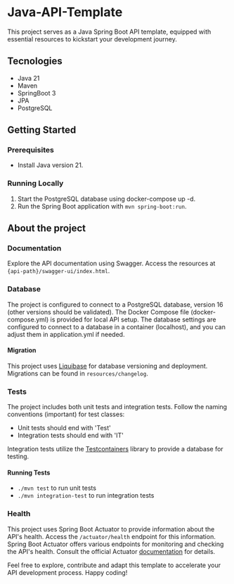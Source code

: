 # Java-API-Template

This project serves as a Java Spring Boot API template, equipped with essential resources to kickstart your development journey.

## Tecnologies
- Java 21
- Maven
- SpringBoot 3
- JPA
- PostgreSQL

## Getting Started
### Prerequisites
- Install Java version 21.

### Running Locally
1. Start the PostgreSQL database using docker-compose up -d.
2. Run the Spring Boot application with `mvn spring-boot:run`.

## About the project

### Documentation
Explore the API documentation using Swagger. Access the resources at `{api-path}/swagger-ui/index.html`.

### Database
The project is configured to connect to a PostgreSQL database, version 16 (other versions should be validated). The Docker Compose file (docker-compose.yml) is provided for local API setup. The database settings are configured to connect to a database in a container (localhost), and you can adjust them in application.yml if needed.

#### Migration
This project uses [Liquibase](https://www.liquibase.org/) for database versioning and deployment. Migrations can be found in `resources/changelog`.

### Tests
The project includes both unit tests and integration tests. Follow the naming conventions (important) for test classes:
- Unit tests should end with 'Test'
- Integration tests should end with 'IT'

Integration tests utilize the [Testcontainers](https://testcontainers.com/) library to provide a database for testing.

#### Running Tests
- `./mvn test` to run unit tests
- `./mvn integration-test` to run integration tests

### Health
This project uses Spring Boot Actuator to provide information about the API's health. Access the `/actuator/health` endpoint for this information. Spring Boot Actuator offers various endpoints for monitoring and checking the API's health. Consult the official Actuator [documentation](https://docs.spring.io/spring-boot/docs/current/reference/htmlsingle/#actuator.metrics) for details.

Feel free to explore, contribute and adapt this template to accelerate your API development process. Happy coding!